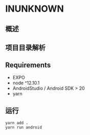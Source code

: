 # INUNKNOWN
## 概述


## 项目目录解析


## Requirements
- EXPO
- node ^12.10.1
- AndroidStudio / Android SDK > 20
- yarn

## 运行
```bash
yarn add .
yarn run android
```

